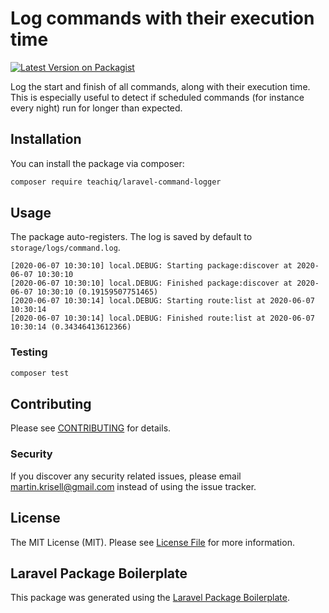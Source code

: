 # Log commands with their execution time

[![Latest Version on Packagist](https://img.shields.io/packagist/v/teachiq/laravel-command-logger.svg?style=flat-square)](https://packagist.org/packages/teachiq/laravel-command-logger)

Log the start and finish of all commands, along with their execution time. This is especially useful to detect if scheduled commands (for instance every night) run for longer than expected.

## Installation

You can install the package via composer:

```bash
composer require teachiq/laravel-command-logger
```

## Usage

The package auto-registers. The log is saved by default to `storage/logs/command.log`.

```log
[2020-06-07 10:30:10] local.DEBUG: Starting package:discover at 2020-06-07 10:30:10  
[2020-06-07 10:30:10] local.DEBUG: Finished package:discover at 2020-06-07 10:30:10 (0.19159507751465)  
[2020-06-07 10:30:14] local.DEBUG: Starting route:list at 2020-06-07 10:30:14  
[2020-06-07 10:30:14] local.DEBUG: Finished route:list at 2020-06-07 10:30:14 (0.34346413612366)  
```

### Testing

``` bash
composer test
```

## Contributing

Please see [CONTRIBUTING](CONTRIBUTING.md) for details.

### Security

If you discover any security related issues, please email martin.krisell@gmail.com instead of using the issue tracker.

## License

The MIT License (MIT). Please see [License File](LICENSE.md) for more information.

## Laravel Package Boilerplate

This package was generated using the [Laravel Package Boilerplate](https://laravelpackageboilerplate.com).
